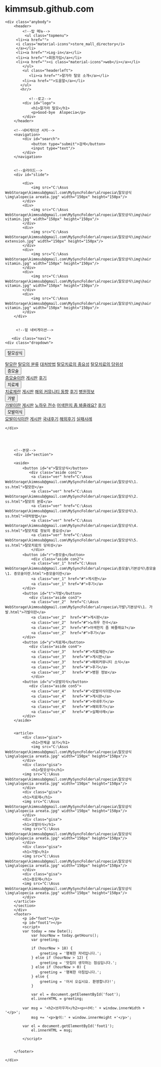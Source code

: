 # kimmsub.github.com

<!DOCTYPE html>
<html lang="ko">
<head>
    <meta charset="UTF-8">
    <title>ksdjfhkdjf</title>
     <meta name="viewport" content="width=device-width, initial-scale=1.0">    
     <link rel="stylesheet" href="./css/1.css" type="text/css">
     <link rel="stylesheet" href="https://fonts.googleapis.com/icon?family=Material+Icons">
     <script src="https://ajax.googleapis.com/ajax/libs/jquery/3.1.1/jquery.min.js"></script>
    <script src="js/main.js"></script>
    <script>
    $(document).ready(function() {
       $("#e").click(function(){
           $(".ver").fadeToggle(1000);
       });
    });
    </script>
    <script>
     $(document).ready(function() {
       $("#r").click(function(){
           $(".ver_1").fadeToggle(1000);
       });
    });
    </script>
    <script>
     $(document).ready(function() {
       $("#t").click(function(){
           $(".ver_2").fadeToggle(1000);
       });
    });
    </script>
    <script>
     $(document).ready(function() {
       $("#y").click(function(){
           $(".ver_3").fadeToggle(1000);
       });
    });
    </script>
    <script>
     $(document).ready(function() {
       $("#u").click(function(){
           $(".ver_4").fadeToggle(1000);
       });
    });
    </script>
</head>
<body>
  
    <div class="anybody">
        <header>
            <!--탑 메뉴-->
             <ul class="topmenu">
         <li><a href="">
         <i class="material-icons">store_mall_directory</i>
         </a></li>
         <li><a href="">Log-in</a></li>
         <li><a href="">회원가입</a></li>
         <li><a href=""><i class="material-icons">web</i></a></li>
            </ul>
            <ul class="headerleft">
               <li><a href="">잘가라 탈모 소개</a></li>
            <li><a href="">도움말</a></li>   
           </ul>
           <hr/>
            
               <!--로고-->
            <div id="logo">
                <h1>잘가라 탈모</h1>
                <p>Good-bye  Alopecia</p>
            </div>    
        </header>
        
        <!--네비게이션 서치-->
        <navigation>
            <div id="search">
                <button type="submit">검색</button>
                <input type="text"/>
            </div>
        </navigation>
        
        
        <!--슬라이드-->
        <div id="slide">
            
            <div>
                <img src="C:\Asus WebStorage\kimmsub@gmail.com\MySyncFolder\alropecia\탈모상식\img\alopecia areata.jpg" width="150px" height="150px"/>
            </div>
            <div>
                <img src="C:\Asus WebStorage\kimmsub@gmail.com\MySyncFolder\alropecia\탈모상식\img\hair vitamin.jpg" width="150px" height="150px"/>
            </div>
            <div>
                <img src="C:\Asus WebStorage\kimmsub@gmail.com\MySyncFolder\alropecia\탈모상식\img\hair extension.jpg" width="150px" height="150px"/>
            </div>
            <div>
                <img src="C:\Asus WebStorage\kimmsub@gmail.com\MySyncFolder\alropecia\탈모상식\img\hair vitamin.jpg" width="150px" height="150px"/>
            </div>
            <div>
                <img src="C:\Asus WebStorage\kimmsub@gmail.com\MySyncFolder\alropecia\탈모상식\img\hair vitamin.jpg" width="150px" height="150px"/>
            </div>
            <div>
                <img src="C:\Asus WebStorage\kimmsub@gmail.com\MySyncFolder\alropecia\탈모상식\img\hair vitamin.jpg" width="150px" height="150px"/>
            </div>
        </div>
         
         
         <!--밑 네비게이션-->
         
       <div class="navi">     
    <div class="dropdown">
  <button class="dropbtn">탈모상식</button>
  <div class="dropdown-content">
    <a href="#">탈모란</a>
    <a href="#">탈모의 분류</a>
    <a href="#">대처방법</a>
    <a href="#">탈모치료의 중요성</a>
    <a href="#">탈모치료의 당위성</a>
  </div>
</div>
   
   <div class="dropdown">
  <button class="dropbtn">증모술</button>
  <div class="dropdown-content">
    <a href="#">증모술이란</a>
    <a href="#">게시판</a>
    <a href="#">후기</a>
  </div>
</div>
   
   <div class="dropdown">
  <button class="dropbtn">치료제</button>
  <div class="dropdown-content">
    <a href="#">치료제란</a>
    <a href="#">게시판</a>
    <a href="#">해외 커뮤니티 동향</a>
    <a href="#">후기</a>
    <a href="#">병원정보</a>
  </div>
</div>
   
   <div class="dropdown">
  <button class="dropbtn">가발</button>
  <div class="dropdown-content">
    <a href="#">가발이란</a>
    <a href="#">게시판</a>
    <a href="#">노하우 전수</a>
    <a href="#">어색한지 좀 봐줄래요?</a>
    <a href="#">후기</a>
  </div>
</div>
   
   <div class="dropdown">
  <button class="dropbtn">모발이식</button>
  <div class="dropdown-content">
    <a href="#">모발이식이란</a>
    <a href="#">게시판</a>
    <a href="#">국내후기</a>
    <a href="#">해외후기</a>
    <a href="#">실패사례</a>
  </div>
</div>
    
    </div>
         
         
          
        
        <!--본문-->
        <div id="section">
        
        <aside>
            <button id="e">탈모상식</button>
               <div class="aside con1">
                <a class="ver" href="C:\Asus WebStorage\kimmsub@gmail.com\MySyncFolder\alropecia\탈모상식\1. ss.html">탈모란</a>
                <a class="ver" href="C:\Asus WebStorage\kimmsub@gmail.com\MySyncFolder\alropecia\탈모상식\2. ss.html">탈모의 분류</a>
                <a class="ver" href="C:\Asus WebStorage\kimmsub@gmail.com\MySyncFolder\alropecia\탈모상식\3. ss.html‪">대처방법</a>
                <a class="ver" href="‪C:\Asus WebStorage\kimmsub@gmail.com\MySyncFolder\alropecia\탈모상식\4. ss.html">탈모치료 정보의 중요성</a>
                <a class="ver" href="‪C:\Asus WebStorage\kimmsub@gmail.com\MySyncFolder\alropecia\탈모상식\5. ss.html">탈모치료의 당위성</a>
                </div>
            <button id="r">증모술</button>
                <div class="aside con2">
                <a class="ver_1" href="C:\Asus WebStorage\kimmsub@gmail.com\MySyncFolder\alropecia\증모술\기본상식\증모술\1. 증모술이란.html">증모술이란</a>
                <a class="ver_1" href="#">게시판</a>
                <a class="ver_1" href="#">후기</a>
            </div>
            <button id="t">가발</button>
               <div class="aside con3">
                <a class="ver_2"  href="C:\Asus WebStorage\kimmsub@gmail.com\MySyncFolder\alropecia\가발\기본상식\1. 가발.html">가발이란</a>
                <a class="ver_2"  href="#">게시판</a>
                <a class="ver_2"  href="#">노하우 전수</a>
                <a class="ver_2"  href="#">어색한지 좀 봐줄래요?</a>
                <a class="ver_2"  href="#">후기</a>
            </div>    
            <button id="y">치료제</button>
               <div class="aside con4">
                <a class="ver_3"   href="#">치료제란</a>
                <a class="ver_3"   href="#">게시판</a>
                <a class="ver_3"   href="#">해외커뮤니티 소식</a>
                <a class="ver_3"   href="#">후기</a>
                <a class="ver_3"   href="#">병원 정보</a>
                </div>
            <button id="u">모발이식</button>
               <div class="aside con5">
                <a class="ver_4"   href="#">모발이식이란</a>
                <a class="ver_4"   href="#">게시판</a>
                <a class="ver_4"   href="#">국내후기</a>
                <a class="ver_4"   href="#">해외후기</a>
                <a class="ver_4"   href="#">실패사례</a>
            </div>
        </aside>
        
        
        <article>
            <div class="gisa">
                <h1>전체글 보기</h1>
                <img src="C:\Asus WebStorage\kimmsub@gmail.com\MySyncFolder\alropecia\탈모상식\img\alopecia areata.jpg" width="150px" height="150px"/>
            </div>
            <div class="gisa">
                <h1>탈모상식</h1>
            <img src="C:\Asus WebStorage\kimmsub@gmail.com\MySyncFolder\alropecia\탈모상식\img\alopecia areata.jpg" width="150px" height="150px"/>
            </div>
            <div class="gisa">
            <h1>치료제</h1>
            <img src="C:\Asus WebStorage\kimmsub@gmail.com\MySyncFolder\alropecia\탈모상식\img\alopecia areata.jpg" width="150px" height="150px"/>
            </div>
            <div class="gisa">
            <h1>모발이식</h1>
            <img src="C:\Asus WebStorage\kimmsub@gmail.com\MySyncFolder\alropecia\탈모상식\img\alopecia areata.jpg" width="150px" height="150px"/>
            </div>
            <div class="gisa">
            <h1>가발</h1>
            <img src="C:\Asus WebStorage\kimmsub@gmail.com\MySyncFolder\alropecia\탈모상식\img\alopecia areata.jpg" width="150px" height="150px"/>
            </div>
            <div class="gisa">
            <h1>증모제</h1>
            <img src="C:\Asus WebStorage\kimmsub@gmail.com\MySyncFolder\alropecia\탈모상식\img\alopecia areata.jpg" width="150px" height="150px"/>
            </div>
        </article>
        </section>
        </div>
        <footer>
            <p id="foot"></p>
            <p id="foot1"></p>
            <script>
            var today = new Date();
                var hourNow = today.getHours();
                var greeting;
                
                if (hourNow > 18) {
                    greeting = '행복한 저녁입니다.';
                } else if (hourNow > 12) {
                    greeting = '맛집이 생각하는 점심입니다.';
                } else if (hourNow > 0) {
                    greeting = '행복한 아침입니다.';
                } else {
                    greeting = '어서 오십시요. 환영합니다!';
                }
                
                var el = document.getElementById('foot');
                el.innerHTML = greeting;
          
            var msg = '<h2>브라우저</h2><p>너비:' + window.innerWidth + '</p>';
                msg += '<p>높이:' + window.innerHeight +'</p>';

            var el = document.getElementById('foot1');
                el.innerHTML = msg;

            </script>
            
           
        </footer>
        
    </div>
   
    
</body>
</html>

